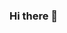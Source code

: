 ### Hi there 👋

<!--
**khushisinha20/khushisinha20** is a ✨ _special_ ✨ repository because its `README.md` (this file) appears on your GitHub profile.

Here are some ideas to get you started:
I am Khushi Sinha. I am an avid learner and currently exploring different fields.
- 📖 I’m currently a first year undergrad at Jaypee Institute of Information Technology, Noida
- 💻 I’m currently learning and improving my coding skills 
- 📫 How to reach me: 
     🔸[Mail](khushisinha4786@gmail.com)
     🔸[LinkedIn](https://www.linkedin.com/in/khushi-sinha-b6561a206)
-->
